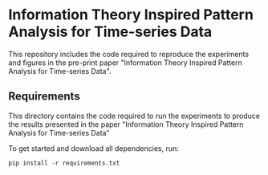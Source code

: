 # Information Theory Inspired Pattern Analysis for Time-series Data
This repository includes the code required to reproduce the experiments and figures in the pre-print paper "Information Theory Inspired Pattern Analysis for Time-series Data".
## Requirements
This directory contains the code required to run the experiments to produce the results presented in the paper "Information Theory Inspired Pattern Analysis for Time-series Data"

To get started and download all dependencies, run:

```
pip install -r requirements.txt 
```
